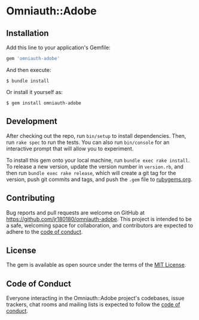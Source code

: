 # Omniauth::Adobe

## Installation

Add this line to your application's Gemfile:

```ruby
gem 'omniauth-adobe'
```

And then execute:

    $ bundle install

Or install it yourself as:

    $ gem install omniauth-adobe

## Development

After checking out the repo, run `bin/setup` to install dependencies. Then, run `rake spec` to run the tests. You can also run `bin/console` for an interactive prompt that will allow you to experiment.

To install this gem onto your local machine, run `bundle exec rake install`. To release a new version, update the version number in `version.rb`, and then run `bundle exec rake release`, which will create a git tag for the version, push git commits and tags, and push the `.gem` file to [rubygems.org](https://rubygems.org).

## Contributing

Bug reports and pull requests are welcome on GitHub at https://github.com/jr180180/omniauth-adobe. This project is intended to be a safe, welcoming space for collaboration, and contributors are expected to adhere to the [code of conduct](https://github.com/jr180180/omniauth-adobe/blob/master/CODE_OF_CONDUCT.md).


## License

The gem is available as open source under the terms of the [MIT License](https://opensource.org/licenses/MIT).

## Code of Conduct

Everyone interacting in the Omniauth::Adobe project's codebases, issue trackers, chat rooms and mailing lists is expected to follow the [code of conduct](https://github.com/jr180180/omniauth-adobe/blob/master/CODE_OF_CONDUCT.md).
